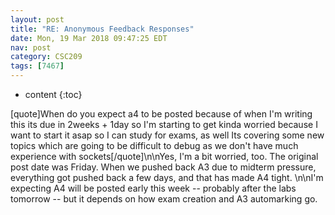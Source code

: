 ```yaml
---
layout: post
title: "RE: Anonymous Feedback Responses"
date: Mon, 19 Mar 2018 09:47:25 EDT
nav: post
category: CSC209
tags: [7467]
---
```


* content
{:toc}

[quote]When do you expect a4 to be posted because of when I'm writing this its due in 2weeks + 1day so I'm starting to get kinda worried because I want to start it asap so I can study for exams, as well Its covering some new topics which are going to be difficult to debug as we don't have much experience with sockets[/quote]\n\nYes, I'm a bit worried, too. The original post date was Friday. When we pushed back A3 due to midterm pressure, everything got pushed back a few days, and that has made A4 tight.  \n\nI'm expecting A4 will be posted early this week -- probably after the labs tomorrow -- but it depends on how exam creation and A3 automarking go.
<!-- more -->
<p></p>
